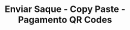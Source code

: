 ---
title: Enviar Saque - Copy Paste - Pagamento QR Codes
api:
  file: readme-hml-baas.json
  operationId: post_v1-pix-copy-paste
hidden: false
---